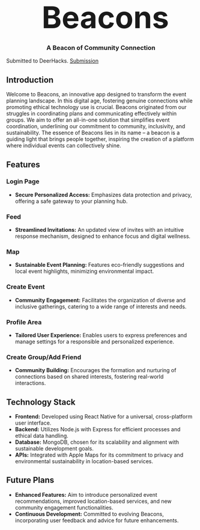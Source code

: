 <div align="center">
    <div id="user-content-toc">
      <ul>
          <summary><h1 style="display: inline-block; margin-bottom:0px; font-size:60pt;">Beacons</h1></summary>
      </ul>
    </div>
    <h3>A Beacon of Community Connection</h3>
<!--     <h4><i>xxx</i></h4> -->
</div>

Submitted to DeerHacks. [Submission](https://devpost.com/software/beakons)

## Introduction
Welcome to Beacons, an innovative app designed to transform the event planning landscape. In this digital age, fostering genuine connections while promoting ethical technology use is crucial. Beacons originated from our struggles in coordinating plans and communicating effectively within groups. We aim to offer an all-in-one solution that simplifies event coordination, underlining our commitment to community, inclusivity, and sustainability. The essence of Beacons lies in its name – a beacon is a guiding light that brings people together, inspiring the creation of a platform where individual events can collectively shine.

## Features

### Login Page
- **Secure Personalized Access:** Emphasizes data protection and privacy, offering a safe gateway to your planning hub.

### Feed
- **Streamlined Invitations:** An updated view of invites with an intuitive response mechanism, designed to enhance focus and digital wellness.

### Map
- **Sustainable Event Planning:** Features eco-friendly suggestions and local event highlights, minimizing environmental impact.

### Create Event
- **Community Engagement:** Facilitates the organization of diverse and inclusive gatherings, catering to a wide range of interests and needs.

### Profile Area
- **Tailored User Experience:** Enables users to express preferences and manage settings for a responsible and personalized experience.

### Create Group/Add Friend
- **Community Building:** Encourages the formation and nurturing of connections based on shared interests, fostering real-world interactions.

## Technology Stack

- **Frontend:** Developed using React Native for a universal, cross-platform user interface.
- **Backend:** Utilizes Node.js with Express for efficient processes and ethical data handling.
- **Database:** MongoDB, chosen for its scalability and alignment with sustainable development goals.
- **APIs:** Integrated with Apple Maps for its commitment to privacy and environmental sustainability in location-based services.

## Future Plans

- **Enhanced Features:** Aim to introduce personalized event recommendations, improved location-based services, and new community engagement functionalities.
- **Continuous Development:** Committed to evolving Beacons, incorporating user feedback and advice for future enhancements.
